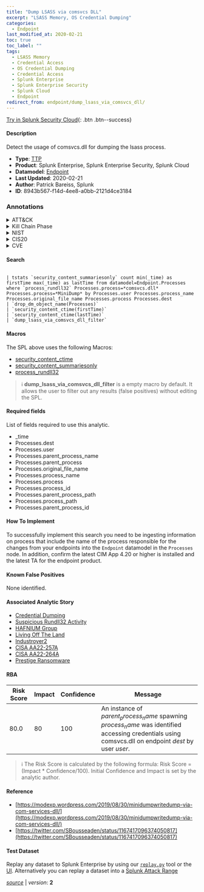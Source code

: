 ```yaml
---
title: "Dump LSASS via comsvcs DLL"
excerpt: "LSASS Memory, OS Credential Dumping"
categories:
  - Endpoint
last_modified_at: 2020-02-21
toc: true
toc_label: ""
tags:
  - LSASS Memory
  - Credential Access
  - OS Credential Dumping
  - Credential Access
  - Splunk Enterprise
  - Splunk Enterprise Security
  - Splunk Cloud
  - Endpoint
redirect_from: endpoint/dump_lsass_via_comsvcs_dll/
---
```




[Try in Splunk Security Cloud](https://www.splunk.com/en_us/cyber-security.html){: .btn .btn--success}

#### Description

Detect the usage of comsvcs.dll for dumping the lsass process.

- **Type**: [TTP](https://github.com/splunk/security_content/wiki/Detection-Analytic-Types)
- **Product**: Splunk Enterprise, Splunk Enterprise Security, Splunk Cloud
- **Datamodel**: [Endpoint](https://docs.splunk.com/Documentation/CIM/latest/User/Endpoint)
- **Last Updated**: 2020-02-21
- **Author**: Patrick Bareiss, Splunk
- **ID**: 8943b567-f14d-4ee8-a0bb-2121d4ce3184

### Annotations
<details>
  <summary>ATT&CK</summary>

<div markdown="1">

#### [ATT&CK](https://attack.mitre.org/)

| ID          | Technique   | Tactic         |
| ----------- | ----------- |--------------- |
| [T1003.001](https://attack.mitre.org/techniques/T1003/001/) | LSASS Memory | Credential Access |

| [T1003](https://attack.mitre.org/techniques/T1003/) | OS Credential Dumping | Credential Access |

</div>
</details>


<details>
  <summary>Kill Chain Phase</summary>

<div markdown="1">

* Exploitation


</div>
</details>


<details>
  <summary>NIST</summary>

<div markdown="1">

* DE.CM



</div>
</details>

<details>
  <summary>CIS20</summary>

<div markdown="1">

* CIS 10



</div>
</details>

<details>
  <summary>CVE</summary>

<div markdown="1">


</div>
</details>


#### Search

```

| tstats `security_content_summariesonly` count min(_time) as firstTime max(_time) as lastTime from datamodel=Endpoint.Processes where `process_rundll32` Processes.process=*comsvcs.dll* Processes.process=*MiniDump* by Processes.user Processes.process_name Processes.original_file_name Processes.process Processes.dest 
| `drop_dm_object_name(Processes)` 
| `security_content_ctime(firstTime)` 
| `security_content_ctime(lastTime)` 
| `dump_lsass_via_comsvcs_dll_filter`
```

#### Macros
The SPL above uses the following Macros:
* [security_content_ctime](https://github.com/splunk/security_content/blob/develop/macros/security_content_ctime.yml)
* [security_content_summariesonly](https://github.com/splunk/security_content/blob/develop/macros/security_content_summariesonly.yml)
* [process_rundll32](https://github.com/splunk/security_content/blob/develop/macros/process_rundll32.yml)

> :information_source:
> **dump_lsass_via_comsvcs_dll_filter** is a empty macro by default. It allows the user to filter out any results (false positives) without editing the SPL.



#### Required fields
List of fields required to use this analytic.
* _time
* Processes.dest
* Processes.user
* Processes.parent_process_name
* Processes.parent_process
* Processes.original_file_name
* Processes.process_name
* Processes.process
* Processes.process_id
* Processes.parent_process_path
* Processes.process_path
* Processes.parent_process_id



#### How To Implement
To successfully implement this search you need to be ingesting information on process that include the name of the process responsible for the changes from your endpoints into the `Endpoint` datamodel in the `Processes` node. In addition, confirm the latest CIM App 4.20 or higher is installed and the latest TA for the endpoint product.
#### Known False Positives
None identified.

#### Associated Analytic Story
* [Credential Dumping](/stories/credential_dumping)
* [Suspicious Rundll32 Activity](/stories/suspicious_rundll32_activity)
* [HAFNIUM Group](/stories/hafnium_group)
* [Living Off The Land](/stories/living_off_the_land)
* [Industroyer2](/stories/industroyer2)
* [CISA AA22-257A](/stories/cisa_aa22-257a)
* [CISA AA22-264A](/stories/cisa_aa22-264a)
* [Prestige Ransomware](/stories/prestige_ransomware)




#### RBA

| Risk Score  | Impact      | Confidence   | Message      |
| ----------- | ----------- |--------------|--------------|
| 80.0 | 80 | 100 | An instance of $parent_process_name$ spawning $process_name$ was identified accessing credentials using comsvcs.dll on endpoint $dest$ by user $user$. |


> :information_source:
> The Risk Score is calculated by the following formula: Risk Score = (Impact * Confidence/100). Initial Confidence and Impact is set by the analytic author.


#### Reference

* [https://modexp.wordpress.com/2019/08/30/minidumpwritedump-via-com-services-dll/](https://modexp.wordpress.com/2019/08/30/minidumpwritedump-via-com-services-dll/)
* [https://twitter.com/SBousseaden/status/1167417096374050817](https://twitter.com/SBousseaden/status/1167417096374050817)



#### Test Dataset
Replay any dataset to Splunk Enterprise by using our [`replay.py`](https://github.com/splunk/attack_data#using-replaypy) tool or the [UI](https://github.com/splunk/attack_data#using-ui).
Alternatively you can replay a dataset into a [Splunk Attack Range](https://github.com/splunk/attack_range#replay-dumps-into-attack-range-splunk-server)




[*source*](https://github.com/splunk/security_content/tree/develop/detections/endpoint/dump_lsass_via_comsvcs_dll.yml) \| *version*: **2**